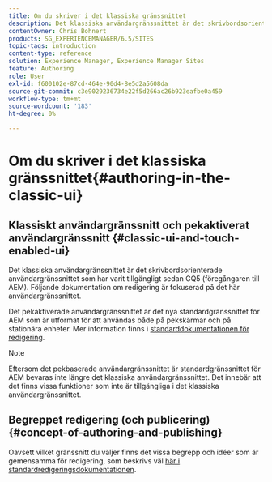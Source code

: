 ```yaml
---
title: Om du skriver i det klassiska gränssnittet
description: Det klassiska användargränssnittet är det skrivbordsorienterade användargränssnittet som har varit tillgängligt sedan CQ5. Följande dokumentation om redigering är fokuserad på det här användargränssnittet. Det pekbaserade användargränssnittet är det nya standardgränssnittet för AEM som är utformat för att användas både på pekskärmar och på stationära enheter. Mer information finns i standarddokumentationen.
contentOwner: Chris Bohnert
products: SG_EXPERIENCEMANAGER/6.5/SITES
topic-tags: introduction
content-type: reference
solution: Experience Manager, Experience Manager Sites
feature: Authoring
role: User
exl-id: f600102e-87cd-464e-90d4-8e5d2a5608da
source-git-commit: c3e9029236734e22f5d266ac26b923eafbe0a459
workflow-type: tm+mt
source-wordcount: '183'
ht-degree: 0%

---
```


# Om du skriver i det klassiska gränssnittet{#authoring-in-the-classic-ui}

## Klassiskt användargränssnitt och pekaktiverat användargränssnitt {#classic-ui-and-touch-enabled-ui}

Det klassiska användargränssnittet är det skrivbordsorienterade användargränssnittet som har varit tillgängligt sedan CQ5 (föregångaren till AEM). Följande dokumentation om redigering är fokuserad på det här användargränssnittet.

Det pekaktiverade användargränssnittet är det nya standardgränssnittet för AEM som är utformat för att användas både på pekskärmar och på stationära enheter. Mer information finns i [standarddokumentationen för redigering](/help/sites-authoring/author.md).

>[!NOTE]
>
>Eftersom det pekbaserade användargränssnittet är standardgränssnittet för AEM bevaras inte längre det klassiska användargränssnittet. Det innebär att det finns vissa funktioner som inte är tillgängliga i det klassiska användargränssnittet.

## Begreppet redigering (och publicering) {#concept-of-authoring-and-publishing}

Oavsett vilket gränssnitt du väljer finns det vissa begrepp och idéer som är gemensamma för redigering, som beskrivs väl [här i standardredigeringsdokumentationen](/help/sites-authoring/author.md#concept-of-authoring-and-publishing).
